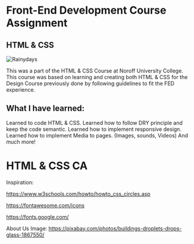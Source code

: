 # Front-End Development Course Assignment
## HTML & CSS

![Rainydays](https://github.com/user-attachments/assets/4eab8a17-d786-4d7c-a503-b4a65e730082)


This was a part of the HTML & CSS Course at Noroff University College.
This course was based on learning and creating both HTML & CSS for the Design Course previously done by following guidelines to fit the FED experience.

## What I have learned:
Learned to code HTML & CSS.
Learned how to follow DRY principle and keep the code semantic.
Learned how to implement responsive design.
Learned how to implement Media to pages. (Images, sounds, Videos)
And much more!

# HTML & CSS CA

Inspiration:

https://www.w3schools.com/howto/howto_css_circles.asp

https://fontawesome.com/icons

https://fonts.google.com/

About Us Image:
https://pixabay.com/photos/buildings-droplets-drops-glass-1867550/

